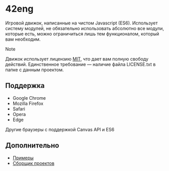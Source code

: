 # 42eng
Игровой движок, написанные на чистом Javascript (ES6). Использует систему модулей, не обязательно использовать абсолютно все модули, которые есть, можно ограничиться лишь тем функционалом, который вам необходим.

> [!NOTE]
> Движок использует лицензию [MIT](./LICENSE.txt), что дает вам полную свободу действий. Единственное требование — наличие файла LICENSE.txt в папке с данным проектом.

## Поддержка

- Google Chrome
- Mozilla Firefox
- Safari
- Opera
- Edge

Другие браузеры с поддержкой Canvas API и ES6

## Дополнительно
- [Примеры](./examples)
- [Сборщик проектов](https://github.com/wmgcat/builder)